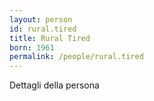 ```yaml
---
layout: person
id: rural.tired
title: Rural Tired
born: 1961
permalink: /people/rural.tired
---
```


Dettagli della persona 